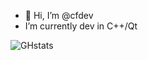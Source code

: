 - 👋 Hi, I’m @cfdev
- I’m currently dev in C++/Qt

![GHstats](https://github-readme-stats.vercel.app/api?username=cfdev&show_icons=true)

